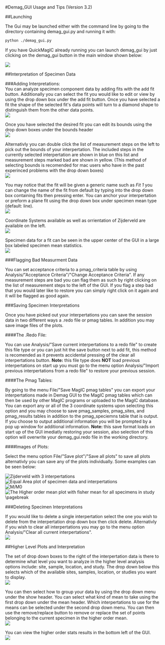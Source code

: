 #Demag_GUI Usage and Tips (Version 3.2) 

##Launching

The Gui may be launched either with the command line by going to the directory containing demag_gui.py and running it with:

```bash
python ./demag_gui.py
```

If you have QuickMagIC already running you can launch demag_gui by just clicking on the demag_gui button in the main window shown below:

![](images/QuickMagicLauncher.png)

##Interpretation of Specimen Data

###Adding Interpretations:  
You can analyze specimen component data by adding fits with the add fit button. Additionally you can select the fit you would like to edit or view by using the drop down box under the add fit button. Once you have selected a fit the shape of the selected fit's data points will turn to a diamond shape to distinguish them from the other data points.  
![](images/FitBox.png)
  
Once you have selected the desired fit you can edit its bounds using the drop down boxes under the bounds header  
![](images/BoundsBox.png)
  
Alternativly you can double click the list of measurement steps on the left to pick out the bounds of your interpertation. The included steps in the currently selected interpertation are shown in blue on this list and measurement steps marked bad are shown in yellow. (This method of selecting bounds is recomended for mac users who have in the past experinced problems with the drop down boxes)  
![](images/Logger.png)
  
You may notice that the fit will be given a generic name such as *Fit 1* you can change the name of the fit from default by typing into the drop down box containing fits then pressing enter. You can anchor your interpertation or preform a plane fit using the drop down box under specimen mean type (default: line).  
![](images/SpecimenMeanType.png)
  
Coordinate Systems available as well as orrientation of Zijderveld are available on the left.  
![](images/ZijData.png)  

Specimen data for a fit can be seen in the upper center of the GUI in a large box labeled specimen mean statistics.  
![](images/InterpData.png)
  
###Flagging Bad Measurment Data

You can set acceptance criteria to a pmag_criteria table by using Analysis/"Acceptance Criteria"/"Change Acceptance Criteria". If any measurement steps are bad you can flag them as such by right clicking on the list of measurement steps to the left of the GUI. If you flag a step bad that you would later like to restore you can simply right click on it again and it will be flagged as good again.

###Saving Specimen Interpretations

Once you have picked out your interpertations you can save the session data in two different ways a .redo file or pmag tables. In addition you may save image files of the plots.

####The .Redo File: 

You can use Analysis/"Save current interpertations to a redo file" to create this file type  or you can just hit the save button next to add fit, this method is recomended as it prevents accidental pressing of the clear all interpertations button. **Note:** this file type does **NOT** load previous interpertations on start up you must go to the menu option Analysis/"Import previous interpertations from a redo file" to restore your previous session.

####The Pmag Tables:

By going to the menu File/"Save MagIC pmag tables" you can export your interpertations made in Demag GUI to the MagIC pmag tables which can then be used by other MagIC programs or uploaded to the MagIC database. You can export any or all of the 3 coordinate systems upon selecting this option and you may choose to save pmag_samples, pmag_sites, and pmag_results tables in addition to the pmag_speciemns table that is output. If you choose to output additional information you will be prompted by a pop up window for additional information. **Note:** this save format loads on start up of the GUI imediatly restoring your session, also selection of this option will overwrite your demag_gui.redo file in the working directory.  

####Images of Plots:

Select the menu option File/"Save plot"/"Save all plots" to save all plots alternativly you can save any of the plots individually. Some examples can be seen below:

 ![Zijderveld with 3 interpertations](images/Z35_1a_Zij.png)  
 ![Equal Area plot of specimen data and interpertations](images/Z35_1a_EqArea.png)  
 ![M/M0](images/Z35_1a_M_M0.png)  
 ![The Higher order mean plot with fisher mean for all specimens in study](images/Z35_site.png)  \pagebreak


###Deleting Specimen Interpretations

If you would like to delete a single interpertation select the one you wish to delete from the interpertation drop down box then click delete. Alternativly if you wish to clear all interpertations you may go to the menu option Analysis/"Clear all current interpertations".  
![](images/SaveDelete.png)  

##Higher Level Plots and Interpretation

The set of drop down boxes to the right of the interpertation data is there to determine what level you want to analyze in the higher level analysis options include: site, sample, location, and study. The drop down below this selects which of the available sites, samples, location, or studies you want to display.  
![](images/HigherOrderOptions.png)

You can then select how to group your data by using the drop down menu under the show header. You can select what kind of mean to take using the first drop down under the mean header. Which interpertations to use for the means can be selected under the second drop down menu. You can then use the remove/replace button to remove or replace the set of points belonging to the current specimen in the higher order mean.  
![](images/HigherOrderMeanOptions.png)

You can view the higher order stats results in the bottom left of the GUI.  
![](images/HigherOrderMeanOutput.png)


